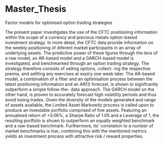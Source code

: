 # Master_Thesis
Factor models for optimised option trading strategies

The present paper investigates the use of the CFTC positioning information within the
scope of a currency and precious metals option-based investment strategy. In more detail, the
CFTC data provide information on the weekly positioning of diferent market participants in
an array of underlying assets. The predictive power of these fgures through the lens of a raw
model, an AR-based model and a GARCH-based model is investigated, and benchmarked
through an option trading strategy. The strategy therefore consists of selling options, collect-
ing the respective premia, and settling any exercises at expiry one week later. The AR-based
model, a combination of a filter and an optimisation process between the latest positioning
information and an AR(1) forecast, is shown to signifcantly outperform a simple follow-the-
data approach. The GARCH model on the other hand, is proven to accurately forecast high
volatility periods and thus avoid losing trades. Given the diversity of the models generated
and range of assets available, the Limited Asset Markowitz process is called upon to produce
an investable portfolio comprised of five assets. Featuring an annualised return of +3.06%, a
Sharpe Ratio of 1.05 and a Leverage of 1, the resulting portfolio is shown to outperform an
equally weighted benchmark and a raw-based benchmark. Furthermore, its' correlation to a
number of market benchmarks is low; combining this with the mentioned metrics yields an
investment process with attractive risk / reward properties.

